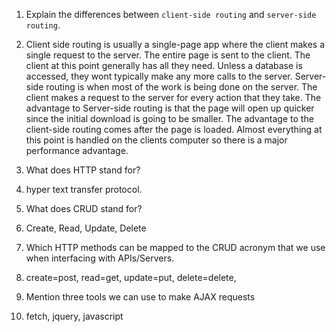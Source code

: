 1.  Explain the differences between `client-side routing` and `server-side routing`.

1. Client side routing is usually a single-page app where the client makes a single request to the server. The entire page is sent to the client. The client at this point generally has all they 
need. Unless a database is accessed, they wont typically make any more calls to the server. Server-side routing is when most of the work is being done on the server. The client makes a request
to the server for every action that they take. The advantage to Server-side routing is that the page will open up quicker since the initial download is going to be smaller. The advantage to
the client-side routing comes after the page is loaded. Almost everything at this point is handled on the clients computer so there is a major performance advantage. 

2.  What does HTTP stand for?

2. hyper text transfer protocol.

3.  What does CRUD stand for?

3. Create, Read, Update, Delete


4.  Which HTTP methods can be mapped to the CRUD acronym that we use when interfacing with APIs/Servers.

4. create=post, 
   read=get, 
   update=put, 
   delete=delete, 

5.  Mention three tools we can use to make AJAX requests

5. fetch, jquery, javascript

